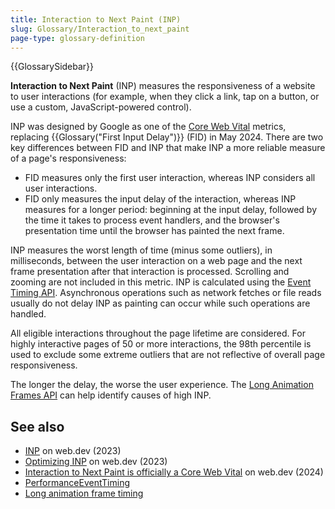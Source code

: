 ```yaml
---
title: Interaction to Next Paint (INP)
slug: Glossary/Interaction_to_next_paint
page-type: glossary-definition
---
```


{{GlossarySidebar}}

**Interaction to Next Paint** (INP) measures the responsiveness of a website to user interactions (for example, when they click a link, tap on a button, or use a custom, JavaScript-powered control).

INP was designed by Google as one of the [Core Web Vital](https://web.dev/articles/vitals) metrics, replacing {{Glossary("First Input Delay")}} (FID) in May 2024. There are two key differences between FID and INP that make INP a more reliable measure of a page's responsiveness:

- FID measures only the first user interaction, whereas INP considers all user interactions.
- FID only measures the input delay of the interaction, whereas INP measures for a longer period: beginning at the input delay, followed by the time it takes to process event handlers, and the browser's presentation time until the browser has painted the next frame.

INP measures the worst length of time (minus some outliers), in milliseconds, between the user interaction on a web page and the next frame presentation after that interaction is processed. Scrolling and zooming are not included in this metric. INP is calculated using the [Event Timing API](/en-US/docs/Web/API/PerformanceEventTiming). Asynchronous operations such as network fetches or file reads usually do not delay INP as painting can occur while such operations are handled.

All eligible interactions throughout the page lifetime are considered. For highly interactive pages of 50 or more interactions, the 98th percentile is used to exclude some extreme outliers that are not reflective of overall page responsiveness.

The longer the delay, the worse the user experience. The [Long Animation Frames API](/en-US/docs/Web/API/Performance_API/Long_animation_frame_timing) can help identify causes of high INP.

## See also

- [INP](https://web.dev/articles/inp) on web.dev (2023)
- [Optimizing INP](https://web.dev/articles/optimizing-inp) on web.dev (2023)
- [Interaction to Next Paint is officially a Core Web Vital](https://web.dev/blog/inp-cwv-launch) on web.dev (2024)
- [PerformanceEventTiming](/en-US/docs/Web/API/PerformanceEventTiming)
- [Long animation frame timing](/en-US/docs/Web/API/Performance_API/Long_animation_frame_timing)

